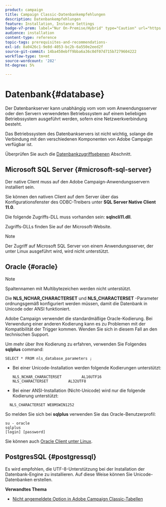 ```yaml
---
product: campaign
title: Campaign Classic-Datenbankempfehlungen
description: Datenbankempfehlungen
feature: Installation, Instance Settings
badge-v7-prem: label="Nur On-Premise/Hybrid" type="Caution" url="https://experienceleague.adobe.com/docs/campaign-classic/using/installing-campaign-classic/architecture-and-hosting-models/hosting-models-lp/hosting-models.html?lang=de" tooltip="Gilt nur für Hybrid- und On-Premise-Bereitstellungen"
audience: installation
content-type: reference
topic-tags: prerequisites-and-recommendations-
exl-id: 8a0426c1-9e8d-4053-bc2b-6a550e2eed2f
source-git-commit: 14ba450ebff9bba6a36c0df07d715b7279604222
workflow-type: tm+mt
source-wordcount: '282'
ht-degree: 5%

---
```


# Datenbank{#database}



Der Datenbankserver kann unabhängig vom vom vom Anwendungsserver oder den Servern verwendeten Betriebssystem auf einem beliebigen Betriebssystem ausgeführt werden, sofern eine Netzwerkverbindung besteht.

Das Betriebssystem des Datenbankservers ist nicht wichtig, solange die Verbindung mit den verschiedenen Komponenten von Adobe Campaign verfügbar ist.

Überprüfen Sie auch die [Datenbankzugriffsebenen](../../installation/using/prerequisites-of-campaign-installation-in-linux.md#database-access-layers) Abschnitt.

## Microsoft SQL Server {#microsoft-sql-server}

Der native Client muss auf den Adobe Campaign-Anwendungsservern installiert sein.

Sie können den nativen Client auf dem Server über das Konfigurationsfenster des ODBC-Treibers unter **SQL Server Native Client 11.0**.

Die folgende Zugriffs-DLL muss vorhanden sein: **sqlncli11.dll**.

Zugriffs-DLLs finden Sie auf der Microsoft-Website.

>[!NOTE]
>
>Der Zugriff auf Microsoft SQL Server von einem Anwendungsserver, der unter Linux ausgeführt wird, wird nicht unterstützt.

## Oracle {#oracle}

>[!NOTE]
>
>Spaltennamen mit Multibytezeichen werden nicht unterstützt.

Die **NLS_NCHAR_CHARACTERSET** und **NLS_CHARACTERSET** -Parameter ordnungsgemäß konfiguriert werden müssen, damit die Datenbank in Unicode oder ANSI funktioniert.

Adobe Campaign verwendet die standardmäßige Oracle-Kodierung. Bei Verwendung einer anderen Kodierung kann es zu Problemen mit der Kompatibilität der Trigger kommen. Wenden Sie sich in diesem Fall an den technischen Support.

Um mehr über Ihre Kodierung zu erfahren, verwenden Sie Folgendes **sqlplus** command:

```
SELECT * FROM nls_database_parameters ;
```

* Bei einer Unicode-Installation werden folgende Kodierungen unterstützt:

  ```
  NLS_NCHAR_CHARACTERSET         AL16UTF16
  NLS_CHARACTERSET         AL32UTF8
  ```

* Bei einer ANSI-Installation (Nicht-Unicode) wird nur die folgende Kodierung unterstützt:

```
  NLS_CHARACTERSET WE8MSWIN1252
```

So melden Sie sich bei **sqlplus** verwenden Sie das Oracle-Benutzerprofil:

```
su - oracle 
sqlplus 
[login] [password]
```

Sie können auch [Oracle Client unter Linux](../../installation/using/installing-packages-with-linux.md#oracle-client-in-linux).

## PostgresSQL {#postgressql}

Es wird empfohlen, die UTF-8-Unterstützung bei der Installation der Datenbank-Engine zu installieren. Auf diese Weise können Sie Unicode-Datenbanken erstellen.

**Verwandtes Thema**

* [Nicht angemeldete Option in Adobe Campaign Classic-Tabellen](https://helpx.adobe.com/campaign/kb/unlogged-tables-classic.html)

